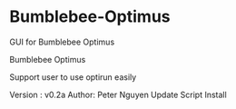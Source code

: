 Bumblebee-Optimus
=================

GUI for Bumblebee Optimus

Bumblebee Optimus

Support user to use optirun easily

Version : v0.2a
Author: Peter Nguyen
Update Script Install